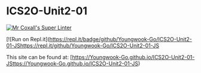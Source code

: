 # ICS2O-Unit2-01

[![Mr Coxall's Super Linter](https://github.com/Youngwook-Go/ICS2O-Unit2-01-JSrkflows/Mr%20Coxall's%20Super%20Linter/badge.svg)](https://github.com/Youngwook-Go/ICS2O-Unit2-01-JS/actions)

[![Run on Repl.it](https://repl.it/badge/github/Youngwook-Go/ICS2O-Unit2-01-JShttps://repl.it/github/Youngwook-Go/ICS2O-Unit2-01-JS

This site can be found at: [https://Youngwook-Go.github.io/ICS2O-Unit2-01-JSttps://Youngwook-Go.github.io/ICS2O-Unit2-01-JS)
